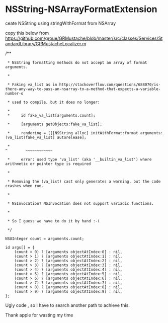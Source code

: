 NSString-NSArrayFormatExtension
===============================

ceate NSString using stringWithFormat from NSArray

copy this below from https://github.com/groue/GRMustache/blob/master/src/classes/Services/StandardLibrary/GRMustacheLocalizer.m



 /**
 
     * NSString formatting methods do not accept an array of format arguments.
     
     *
     
     * Faking va_list as in http://stackoverflow.com/questions/688070/is-there-any-way-to-pass-an-nsarray-to-a-method-that-expects-a-variable-number-o
     
     * used to compile, but it does no longer:
     
     *
     *     id fake_va_list[arguments.count];
     
     *     [arguments getObjects:fake_va_list];
     
     *     rendering = [[[NSString alloc] initWithFormat:format arguments:(va_list)fake_va_list] autorelease];
     
     *                                                                    ^        ~~~~~~~~~~~~
     
     *     error: used type 'va_list' (aka '__builtin_va_list') where arithmetic or pointer type is required
     
     *
     
     * Removing the (va_list) cast only generates a warning, but the code crashes when run.
     
     *
     
     * NSInvocation? NSInvocation does not support variadic functions.
     
     *
     
     * So I guess we have to do it by hand :-(
     
     */
    
    NSUInteger count = arguments.count;

    id args[] = {
        (count > 0) ? [arguments objectAtIndex:0] : nil,
        (count > 1) ? [arguments objectAtIndex:1] : nil,
        (count > 2) ? [arguments objectAtIndex:2] : nil,
        (count > 3) ? [arguments objectAtIndex:3] : nil,
        (count > 4) ? [arguments objectAtIndex:4] : nil,
        (count > 5) ? [arguments objectAtIndex:5] : nil,
        (count > 6) ? [arguments objectAtIndex:6] : nil,
        (count > 7) ? [arguments objectAtIndex:7] : nil,
        (count > 8) ? [arguments objectAtIndex:8] : nil,
        (count > 9) ? [arguments objectAtIndex:9] : nil,
    };


Ugly code , so I have to search another path to achieve this.

Thank apple for wasting my time


